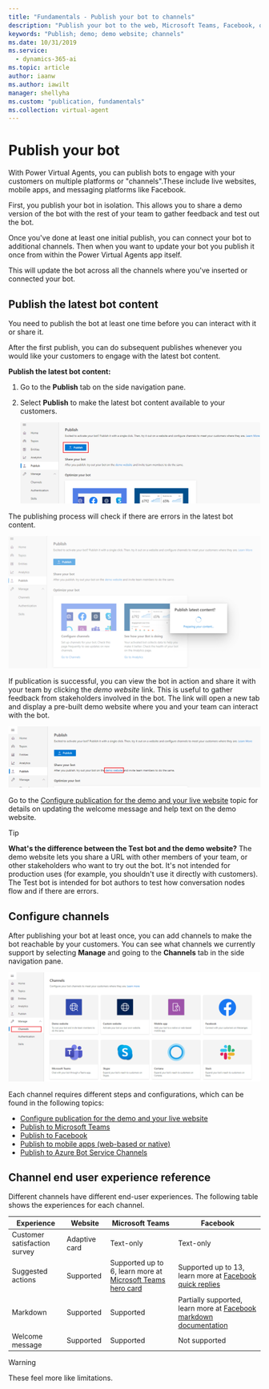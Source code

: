 ```yaml
---
title: "Fundamentals - Publish your bot to channels"
description: "Publish your bot to the web, Microsoft Teams, Facebook, or even use an existing Azure bot service framework."
keywords: "Publish; demo; demo website; channels"
ms.date: 10/31/2019
ms.service:
  - dynamics-365-ai
ms.topic: article
author: iaanw
ms.author: iawilt
manager: shellyha
ms.custom: "publication, fundamentals"
ms.collection: virtual-agent
---
```


# Publish your bot

With Power Virtual Agents, you can publish bots to engage with your customers on multiple platforms or "channels".These include live websites, mobile apps, and messaging platforms like Facebook. 

First, you publish your bot in isolation. This allows you to share a demo version of the bot with the rest of your team to gather feedback and test out the bot. 

Once you've done at least one initial publish, you can connect your bot to additional channels. Then when you want to update your bot you publish it once from within the Power Virtual Agents app itself. 

This will update the bot across all the channels where you've inserted or connected your bot.


## Publish the latest bot content

You need to publish the bot at least one time before you can interact with it or share it. 

After the first publish, you can do subsequent publishes whenever you would like your customers to engage with the latest bot content.

**Publish the latest bot content:**

1. Go to the **Publish** tab on the side navigation pane. 

2. Select **Publish** to make the latest bot content available to your customers.

    ![Publish latest bot content](media/channel-publish-latest-content.png)

The publishing process will check if there are errors in the latest bot content.

![Validate latest bot content for publish](media/channel-publish-validation.png)

If publication is successful, you can view the bot in action and share it with your team by clicking the *demo website* link. This is useful to gather feedback from stakeholders involved in the bot. The link will open a new tab and display a pre-built demo website where you and your team can interact with the bot.

![Go to demo website](media/channel-go-to-demo-website.png)

Go to the [Configure publication for the demo and your live website](publication-connect-bot-to-web-channels.md) topic for details on updating the welcome message and help text on the demo website.

>[!TIP]
>**What's the difference between the Test bot and the demo website?**
>The demo website lets you share a URL with other members of your team, or other stakeholders who want to try out the bot. It's not intended for production uses (for example, you shouldn't use it directly with customers).
>The Test bot is intended for bot authors to test how conversation nodes flow and if there are errors.

## Configure channels

After publishing your bot at least once, you can add channels to make the bot reachable by your customers. You can see what channels we currently support by selecting **Manage** and going to the **Channels** tab in the side navigation pane.

![Channel settings](media/channel-channels-menu.png)

Each channel requires different steps and configurations, which can be found in the following topics:

- [Configure publication for the demo and your live website](publication-connect-bot-to-web-channels.md)
- [Publish to Microsoft Teams](publication-add-bot-to-microsoft-teams.md)
- [Publish to Facebook](publication-add-bot-to-facebook.md)
- [Publish to mobile apps (web-based or native)](publication-connect-bot-to-custom-application.md)
- [Publish to Azure Bot Service Channels](publication-connect-bot-to-azure-bot-service-channels.md)



## Channel end user experience reference
Different channels have different end-user experiences. The following table shows the experiences for each channel.

 Experience | Website | Microsoft Teams | Facebook
 ---|---|---|---
 Customer satisfaction survey | Adaptive card | Text-only | Text-only
 Suggested actions | Supported | Supported up to 6, learn more at [Microsoft Teams hero card](https://docs.microsoft.com/en-us/microsoftteams/platform/concepts/cards/cards-reference#hero-card) | Supported up to 13, learn more at [Facebook quick replies](https://developers.facebook.com/docs/messenger-platform/send-messages/quick-replies/)
 Markdown | Supported | Supported | Partially supported, learn more at [Facebook markdown documentation](https://www.facebook.com/help/147348452522644?helpref=related)
 Welcome message | Supported | Supported | Not supported

 >[!WARNING]
 >These feel more like limitations.


